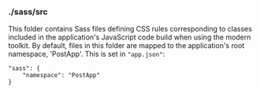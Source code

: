 ### ./sass/src

This folder contains Sass files defining CSS rules corresponding to classes
included in the application's JavaScript code build when using the modern toolkit.
By default, files in this folder are mapped to the application's root namespace, 'PostApp'.
This is set in `"app.json"`:

    "sass": {
        "namespace": "PostApp"
    }